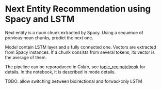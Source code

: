 # Next Entity Recommendation using Spacy and LSTM

Next entity is a noun chunk extracted by Spacy. Using a sequence of previous noun chunks, predict the next one.

Model contain LSTM layer and a fully connected one. Vectors are extracted from Spacy instances. If a chunk consists from several tokens, its vector is the average of them.

The pipeline can be reporoduced in Colab, see [topic_rec notebook](topic_rec.ipynb) for details. In the notebook, it is described in mode details.

TODO: allow switching between bidirectional and forwad-only LSTM
